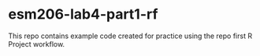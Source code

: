 # esm206-lab4-part1-rf
This repo contains example code created for practice using the repo first R Project workflow.
